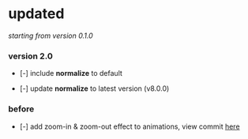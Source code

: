 # updated

*starting from version 0.1.0*

### version 2.0

- [-] include **normalize** to default

- [-] update **normalize** to latest version (v8.0.0)

### before

- [-] add zoom-in & zoom-out effect to animations, view commit [here](https://github.com/lamhieu-vk/liser/commit/58d244c15ca9648f6bf7f5d5de306d591bfb0aaf)
